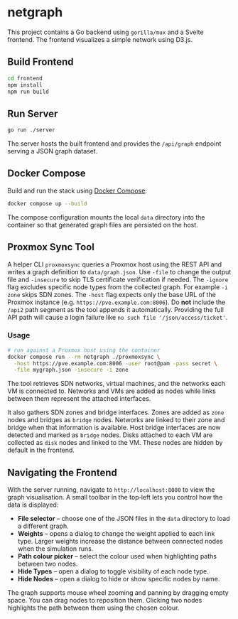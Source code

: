 # netgraph

This project contains a Go backend using `gorilla/mux` and a Svelte frontend. The frontend visualizes a simple network using D3.js.

## Build Frontend

```bash
cd frontend
npm install
npm run build
```

## Run Server

```bash
go run ./server
```

The server hosts the built frontend and provides the `/api/graph` endpoint serving a JSON graph dataset.

## Docker Compose

Build and run the stack using [Docker Compose](https://docs.docker.com/compose/):

```bash
docker compose up --build
```

The compose configuration mounts the local `data` directory into the container
so that generated graph files are persisted on the host.

## Proxmox Sync Tool

A helper CLI `proxmoxsync` queries a Proxmox host using the REST API and writes a graph definition to `data/graph.json`.
Use `-file` to change the output file and `-insecure` to skip TLS certificate verification if needed.
The `-ignore` flag excludes specific node types from the collected graph. For example `-i zone` skips SDN zones.
The `-host` flag expects only the base URL of the Proxmox instance (e.g.
`https://pve.example.com:8006`).
Do **not** include the `/api2` path segment as the tool appends it
automatically. Providing the full API path will cause a login failure like
`no such file '/json/access/ticket'`.

### Usage

```bash
# run against a Proxmox host using the container
docker compose run --rm netgraph ./proxmoxsync \
  -host https://pve.example.com:8006 -user root@pam -pass secret \
  -file mygraph.json -insecure -i zone
```

The tool retrieves SDN networks, virtual machines, and the networks each VM is connected to. Networks and VMs are added as nodes while links between them represent the attached interfaces.

It also gathers SDN zones and bridge interfaces. Zones are added as `zone` nodes and bridges as `bridge` nodes. Networks are linked to their zone and bridge when that information is available. Host bridge interfaces are now detected and marked as `bridge` nodes.
Disks attached to each VM are collected as `disk` nodes and linked to the VM. These nodes are hidden by default in the frontend.

## Navigating the Frontend

With the server running, navigate to `http://localhost:8080` to view the graph
visualisation. A small toolbar in the top‑left lets you control how the data is
displayed:

* **File selector** – choose one of the JSON files in the `data` directory to
  load a different graph.
* **Weights** – opens a dialog to change the weight applied to each link type.
  Larger weights increase the distance between connected nodes when the
  simulation runs.
* **Path colour picker** – select the colour used when highlighting paths
  between two nodes.
* **Hide Types** – open a dialog to toggle visibility of each node type.
* **Hide Nodes** – open a dialog to hide or show specific nodes by name.

The graph supports mouse wheel zooming and panning by dragging empty space. You
can drag nodes to reposition them. Clicking two nodes highlights the path
between them using the chosen colour.

